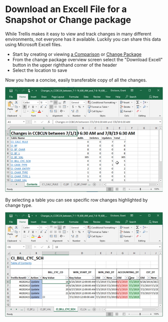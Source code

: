 # Download an Excell File for a Snapshot or Change package
While Trellis makes it easy to view and track changes in many different environments, not everyone has it available. Luckily you can share this data using Microsoft Excell files.

* Start by creating or viewing [a Comparison](Comparing-Snapshots.md) or [Change Package](Creating-Change-Packages.md)
* From the change package overview screen select the "Download Excell" button in the upper righthand corner of the header
* Select the location to save

Now you have a concise, easily transferable copy of all the changes.

<img src="Media/Excell-Changes.png" width="600">

By selecting a table you can see specific row changes highlighted by change type. 

<img src="Media/Excell-Table-Changes.png" width="600">


